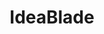 ---
name: Ward Bell
title: IdeaBlade
twitter: wardbell
github: https://github.com/wardbell
image: /media/people/ward-bell.jpg
---
